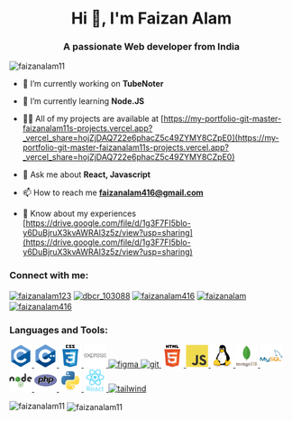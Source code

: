 <h1 align="center">Hi 👋, I'm Faizan Alam</h1>
<h3 align="center">A passionate Web developer from India</h3>

<p align="left"> <img src="https://komarev.com/ghpvc/?username=faizanalam11&label=Profile%20views&color=0e75b6&style=flat" alt="faizanalam11" /> </p>

- 🔭 I’m currently working on **TubeNoter**

- 🌱 I’m currently learning **Node.JS**

- 👨‍💻 All of my projects are available at [https://my-portfolio-git-master-faizanalam11s-projects.vercel.app?_vercel_share=hojZjDAQ722e6phacZ5c49ZYMY8CZpE0](https://my-portfolio-git-master-faizanalam11s-projects.vercel.app?_vercel_share=hojZjDAQ722e6phacZ5c49ZYMY8CZpE0)

- 💬 Ask me about **React, Javascript**

- 📫 How to reach me **faizanalam416@gmail.com**

- 📄 Know about my experiences [https://drive.google.com/file/d/1g3F7FI5blo-y6DuBjruX3kvAWRAl3z5z/view?usp=sharing](https://drive.google.com/file/d/1g3F7FI5blo-y6DuBjruX3kvAWRAl3z5z/view?usp=sharing)

<h3 align="left">Connect with me:</h3>
<p align="left">
<a href="https://linkedin.com/in/faizanalam123" target="blank"><img align="center" src="https://raw.githubusercontent.com/rahuldkjain/github-profile-readme-generator/master/src/images/icons/Social/linked-in-alt.svg" alt="faizanalam123" height="30" width="40" /></a>
<a href="https://www.codechef.com/users/dbcr_103088" target="blank"><img align="center" src="https://cdn.jsdelivr.net/npm/simple-icons@3.1.0/icons/codechef.svg" alt="dbcr_103088" height="30" width="40" /></a>
<a href="https://www.hackerrank.com/faizanalam416" target="blank"><img align="center" src="https://raw.githubusercontent.com/rahuldkjain/github-profile-readme-generator/master/src/images/icons/Social/hackerrank.svg" alt="faizanalam416" height="30" width="40" /></a>
<a href="https://codeforces.com/profile/faizanalam" target="blank"><img align="center" src="https://raw.githubusercontent.com/rahuldkjain/github-profile-readme-generator/master/src/images/icons/Social/codeforces.svg" alt="faizanalam" height="30" width="40" /></a>
<a href="https://www.leetcode.com/faizanalam416" target="blank"><img align="center" src="https://raw.githubusercontent.com/rahuldkjain/github-profile-readme-generator/master/src/images/icons/Social/leet-code.svg" alt="faizanalam416" height="30" width="40" /></a>
</p>

<h3 align="left">Languages and Tools:</h3>
<p align="left"> <a href="https://www.cprogramming.com/" target="_blank" rel="noreferrer"> <img src="https://raw.githubusercontent.com/devicons/devicon/master/icons/c/c-original.svg" alt="c" width="40" height="40"/> </a> <a href="https://www.w3schools.com/cpp/" target="_blank" rel="noreferrer"> <img src="https://raw.githubusercontent.com/devicons/devicon/master/icons/cplusplus/cplusplus-original.svg" alt="cplusplus" width="40" height="40"/> </a> <a href="https://www.w3schools.com/css/" target="_blank" rel="noreferrer"> <img src="https://raw.githubusercontent.com/devicons/devicon/master/icons/css3/css3-original-wordmark.svg" alt="css3" width="40" height="40"/> </a> <a href="https://expressjs.com" target="_blank" rel="noreferrer"> <img src="https://raw.githubusercontent.com/devicons/devicon/master/icons/express/express-original-wordmark.svg" alt="express" width="40" height="40"/> </a> <a href="https://www.figma.com/" target="_blank" rel="noreferrer"> <img src="https://www.vectorlogo.zone/logos/figma/figma-icon.svg" alt="figma" width="40" height="40"/> </a> <a href="https://git-scm.com/" target="_blank" rel="noreferrer"> <img src="https://www.vectorlogo.zone/logos/git-scm/git-scm-icon.svg" alt="git" width="40" height="40"/> </a> <a href="https://www.w3.org/html/" target="_blank" rel="noreferrer"> <img src="https://raw.githubusercontent.com/devicons/devicon/master/icons/html5/html5-original-wordmark.svg" alt="html5" width="40" height="40"/> </a> <a href="https://developer.mozilla.org/en-US/docs/Web/JavaScript" target="_blank" rel="noreferrer"> <img src="https://raw.githubusercontent.com/devicons/devicon/master/icons/javascript/javascript-original.svg" alt="javascript" width="40" height="40"/> </a> <a href="https://www.linux.org/" target="_blank" rel="noreferrer"> <img src="https://raw.githubusercontent.com/devicons/devicon/master/icons/linux/linux-original.svg" alt="linux" width="40" height="40"/> </a> <a href="https://www.mongodb.com/" target="_blank" rel="noreferrer"> <img src="https://raw.githubusercontent.com/devicons/devicon/master/icons/mongodb/mongodb-original-wordmark.svg" alt="mongodb" width="40" height="40"/> </a> <a href="https://www.mysql.com/" target="_blank" rel="noreferrer"> <img src="https://raw.githubusercontent.com/devicons/devicon/master/icons/mysql/mysql-original-wordmark.svg" alt="mysql" width="40" height="40"/> </a> <a href="https://nodejs.org" target="_blank" rel="noreferrer"> <img src="https://raw.githubusercontent.com/devicons/devicon/master/icons/nodejs/nodejs-original-wordmark.svg" alt="nodejs" width="40" height="40"/> </a> <a href="https://www.php.net" target="_blank" rel="noreferrer"> <img src="https://raw.githubusercontent.com/devicons/devicon/master/icons/php/php-original.svg" alt="php" width="40" height="40"/> </a> <a href="https://www.python.org" target="_blank" rel="noreferrer"> <img src="https://raw.githubusercontent.com/devicons/devicon/master/icons/python/python-original.svg" alt="python" width="40" height="40"/> </a> <a href="https://reactjs.org/" target="_blank" rel="noreferrer"> <img src="https://raw.githubusercontent.com/devicons/devicon/master/icons/react/react-original-wordmark.svg" alt="react" width="40" height="40"/> </a> <a href="https://tailwindcss.com/" target="_blank" rel="noreferrer"> <img src="https://www.vectorlogo.zone/logos/tailwindcss/tailwindcss-icon.svg" alt="tailwind" width="40" height="40"/> </a> </p>

<p><img align="left" src="https://github-readme-stats.vercel.app/api/top-langs?username=faizanalam11&show_icons=true&locale=en&layout=compact" alt="faizanalam11" /></p>

<p>&nbsp;<img align="center" src="https://github-readme-stats.vercel.app/api?username=faizanalam11&show_icons=true&locale=en" alt="faizanalam11" /></p>
